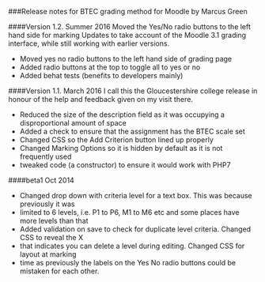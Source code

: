 
###Release notes  for BTEC grading method for Moodle by Marcus Green

####Version 1.2. Summer 2016
Moved the Yes/No radio buttons to the left hand side for marking 
Updates to take account of the Moodle 3.1 grading interface, while
still working with earlier versions.
* Moved yes no radio buttons to the left hand side of grading page
* Added radio buttons at the top to toggle all to yes or no
* Added behat tests (benefits to developers mainly)

####Version 1.1. March 2016
I call this the  Gloucestershire college release in honour of the help and feedback given on my visit there.
* Reduced the size of the description field as it was occupying a disproportional amount of space
* Added a check to ensure that the assignment has the BTEC scale set
* Changed CSS so the Add Criterion button lined up properly
* Changed Marking Options so it is hidden by default as it is not frequently used
* tweaked code (a constructor) to ensure it would work with PHP7


####beta1 Oct 2014
* Changed drop down with criteria level for a text box. This was because previously it was
* limited to 6 levels, i.e. P1 to P6, M1 to M6 etc and some places have more levels than that
* Added validation on save to check for duplicate level criteria. Changed CSS to reveal the X
* that indicates you can delete a level during editing. Changed CSS for layout at marking
* time as previously the labels on the Yes No radio buttons could be mistaken for each other.

